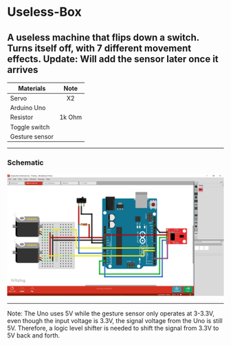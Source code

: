 # Useless-Box
A useless machine that flips down a switch. Turns itself off, with 7 different movement effects.
Update: Will add the sensor later once it arrives
---
| Materials        | Note           | 
| ------------- |:-------------:| 
| Servo      |    X2   |
| Arduino Uno |      |
| Resistor     |   1k Ohm  |
| Toggle switch    |       |
| Gesture sensor      |       |

---
### Schematic
![alt text](https://github.com/thaov45/Useless-Box/blob/main/image.png "Schematic")

---
Note: The Uno uses 5V while the gesture sensor only operates at 3-3.3V, even though the input voltage is 3.3V, the signal voltage from the Uno is still 5V. Therefore, a logic level shifter is needed to shift the signal from 3.3V to 5V back and forth.
